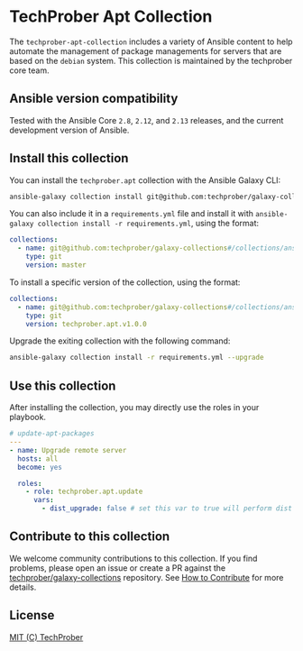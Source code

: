 # TechProber Apt Collection

The `techprober-apt-collection` includes a variety of Ansible content to help automate the management of package managements for servers that are based on the `debian` system. This collection is maintained by the techprober core team.

## Ansible version compatibility

Tested with the Ansible Core `2.8`, `2.12`, and `2.13` releases, and the current development version of Ansible.

## Install this collection

You can install the `techprober.apt` collection with the Ansible Galaxy CLI:

```bash
ansible-galaxy collection install git@github.com:techprober/galaxy-collections#/collections/ansible_collections/techprober/apt,master
```

You can also include it in a `requirements.yml` file and install it with `ansible-galaxy collection install -r requirements.yml`, using the format:

```yaml
collections:
  - name: git@github.com:techprober/galaxy-collections#/collections/ansible_collections/techprober/apt
    type: git
    version: master
```

To install a specific version of the collection, using the format:

```yaml
collections:
  - name: git@github.com:techprober/galaxy-collections#/collections/ansible_collections/techprober/apt
    type: git
    version: techprober.apt.v1.0.0
```

Upgrade the exiting collection with the following command:

```bash
ansible-galaxy collection install -r requirements.yml --upgrade
```

## Use this collection

After installing the collection, you may directly use the roles in your playbook.

```yaml
# update-apt-packages
---
- name: Upgrade remote server
  hosts: all
  become: yes

  roles:
    - role: techprober.apt.update
      vars:
        - dist_upgrade: false # set this var to true will perform dist upgrade
```

## Contribute to this collection

We welcome community contributions to this collection. If you find problems, please open an issue or create a PR against the [techprober/galaxy-collections](https://github.com/techprober/galaxy-collections) repository. See [How to Contribute](https://github.com/techprober/galaxy-collections/blob/master/docs/contribute.md) for more details.

## License

[MIT (C) TechProber](https://github.com/yqlbu/TechProber/galaxy-collections/blob/master/LICENSE)
